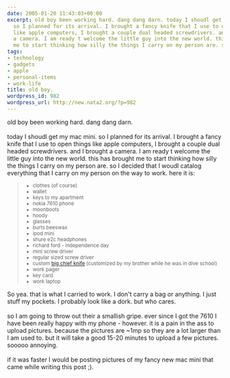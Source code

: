 ```yaml
---
date: 2005-01-20 11:43:03+00:00
excerpt: old boy been working hard. dang dang darn. today I shoudl get my mac mini.
  so I planned for its arrival. I brought a fancy knife that I use to open things
  like apple computers, I brought a couple dual headed screwdrivers. and I brought
  a camera. I am ready t welcome the little guy into the new world. this has brought
  me to start thinking how silly the things I carry on my person are. so...
tags:
- technology
- gadgets
- apple
- personal-items
- work-life
title: old boy.
wordpress_id: 982
wordpress_url: http://new.nata2.org/?p=982
---
```


old boy been working hard. dang dang darn. <br/><br/>today I shoudl get my mac mini. so I planned for its arrival. I brought a fancy knife that I use to open things like apple computers, I brought a couple dual headed screwdrivers. and I brought a camera. I am ready t welcome the little guy into the new world. this has brought me to start thinking how silly the things I carry on my person are. so I decided that I woudl catalog everything that I carry on my person on the way to work. here it is:
<blockquote><small><ul>
<li>clothes (of course)</li>
<li>wallet</li>
<li>keys to my apartment</li>
<li>nokia 7610 phone</li>
<li>moonboots</li> 
<li>hoody</li>
<li>glasses</li>
<li>burts beeswax</li>
<li>ipod mini</li>
<li>shure e2c headphones</li>
<li>richard ford - independence day</li>
<li>mini screw driver</li>
<li>regular sized screw driver</li>
<li>custom <a href="http://www.knifecenter.com/kc_new/store_detail.html?s=QN45EO">big chief knife</a> (customized by my brother while he was in dive school)</li>
<li>work pager</li>
<li>key card</li>
<li>work laptop</li>


</ul></small></blockquote>
So yea. that is what I carried to work. I don't carry a bag or anything. I just stuff my pockets. I probably look like a dork. but who cares. <br/><br/>so I am going to throw out their a smallish gripe. ever since I got the 7610 I have been really happy with my phone - however. it is a pain in the ass to upload pictures. because the pictures are ~1mp so they are a lot larger than I am used to. but it will take a good 15-20 minutes to upload a few pictures. sooooo annoying. <br/><br/>if it was faster I would be posting pictures of my fancy new mac mini that came while writing this post ;).